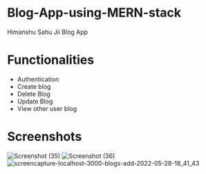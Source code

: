 # Blog-App-using-MERN-stack
Himanshu Sahu Jii
Blog App 

# Functionalities 
- Authentication 
- Create blog
- Delete Blog
- Update Blog
- View other user blog

# Screenshots
![Screenshot (35)](https://user-images.githubusercontent.com/67452985/172217325-4378400e-60a0-4364-aadb-89e900886a1c.png)
![Screenshot (36)](https://user-images.githubusercontent.com/67452985/172217368-76264e6e-8373-484d-9cd0-3af5920754b1.png)
![screencapture-localhost-3000-blogs-add-2022-05-28-18_41_43](https://user-images.githubusercontent.com/67452985/172217649-238abde0-1b29-40fe-a46e-1b5bb03678c8.png)
